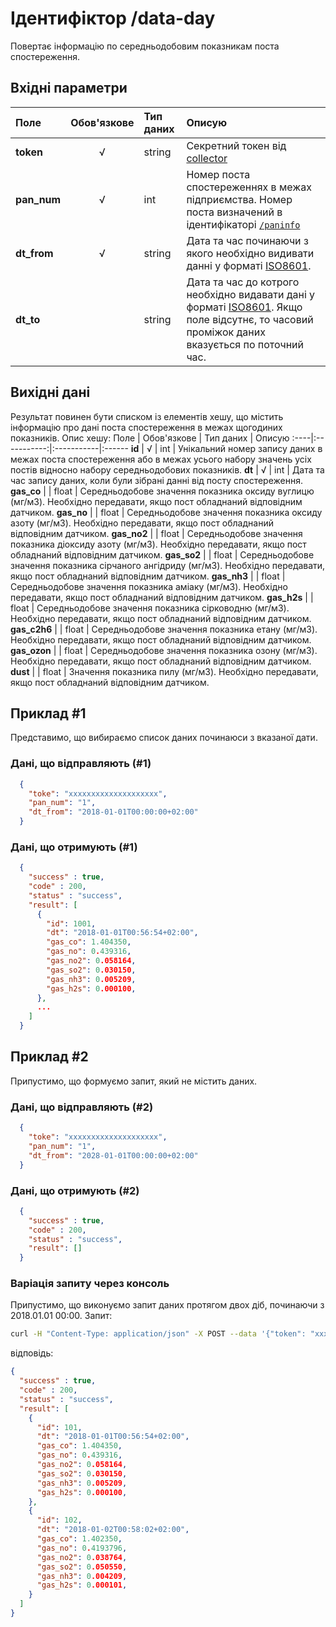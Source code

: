# Ідентифіктор /data-day 
Повертає інформацію по середньодобовим показникам поста спостереження.

## Вхідні параметри
Поле | Обов'язкове | Тип даних | Описую
:----|:-----------:|:-----------|:------
**token** | √ | string | Секретний токен від [collector](/99_Глосарій#collector)
**pan_num** | √ | int | Номер поста спостереженнях в межах підприємства. Номер поста визначений в ідентифікаторі [`/paninfo`](/03_REST_протокол/10_paninfo)
**dt_from**| √ | string | Дата та час починаючи з якого необхідно видивати данні у форматі [ISO8601](/99_Глосарій#iso8601).
**dt_to**|  | string | Дата та час до котрого необхідно видавати дані у форматі [ISO8601](/99_Глосарій#iso8601). Якщо поле відсутнє, то часовий проміжок даних вказується по поточний час.

## Вихідні дані
Результат повинен бути списком із елементів хешу, що містить інформацію про дані поста спостереження в межах щогодиних показників. Опис хешу:
Поле | Обов'язкове | Тип даних | Описую
:----|:-----------:|:-----------|:------
**id** | √ | int | Унікальний номер запису даних в межах поста спостереження або в межах усього набору значень усіх постів відносно набору середньодобових показників.
**dt** | √ | int | Дата та час запису даних, коли були зібрані данні від посту спостереження.
**gas_co** |  | float | Середньодобове значення показника оксиду вуглицю (мг/м3). Необхідно передавати, якщо пост обладнаний відповідним датчиком.
**gas_no** |  | float | Середньодобове значення показника оксиду азоту (мг/м3). Необхідно передавати, якщо пост обладнаний відповідним датчиком.
**gas_no2** |  | float | Середньодобове значення показника діоксиду азоту (мг/м3). Необхідно передавати, якщо пост обладнаний відповідним датчиком.
**gas_so2** |  | float | Середньодобове значення показника сірчаного ангідриду (мг/м3). Необхідно передавати, якщо пост обладнаний відповідним датчиком.
**gas_nh3** |  | float | Середньодобове значення показника аміаку (мг/м3). Необхідно передавати, якщо пост обладнаний відповідним датчиком.
**gas_h2s** |  | float | Середньодобове значення показника сірководню (мг/м3). Необхідно передавати, якщо пост обладнаний відповідним датчиком.
**gas_c2h6** |  | float | Середньодобове значення показника етану (мг/м3). Необхідно передавати, якщо пост обладнаний відповідним датчиком.
**gas_ozon** |  | float | Середньодобове значення показника озону (мг/м3). Необхідно передавати, якщо пост обладнаний відповідним датчиком.
**dust** |  | float | Значення показника пилу (мг/м3). Необхідно передавати, якщо пост обладнаний відповідним датчиком.

## Приклад #1
Представимо, що вибираємо список даних починаюси з вказаної дати.

### Дані, що відправляють (#1)
```JSON
  { 
    "toke": "xxxxxxxxxxxxxxxxxxxx",
    "pan_num": "1",
    "dt_from": "2018-01-01T00:00:00+02:00"
  }
```

### Дані, що отримують (#1)
```JSON
  {
    "success" : true,
    "code" : 200,
    "status" : "success",
    "result": [
      {
        "id": 1001, 
        "dt": "2018-01-01T00:56:54+02:00", 
        "gas_co": 1.404350,
        "gas_no": 0.439316,
        "gas_no2": 0.058164,
        "gas_so2": 0.030150,
        "gas_nh3": 0.005209,
        "gas_h2s": 0.000100,
      },
      ...
    ]
  }
```

## Приклад #2
Припустимо, що формуємо запит, який не містить даних.

### Дані, що відправляють (#2)
```JSON
  { 
    "toke": "xxxxxxxxxxxxxxxxxxxx",
    "pan_num": "1",
    "dt_from": "2028-01-01T00:00:00+02:00"
  }
```

### Дані, що отримують (#2)
```JSON
  {
    "success" : true,
    "code" : 200,
    "status" : "success",
    "result": []
  }
```

### Варіація запиту через консоль
Припустимо, що виконуємо запит даних протягом двох діб, починаючи з 2018.01.01 00:00.
Запит:
```BASH
curl -H "Content-Type: application/json" -X POST --data '{"token": "xxxxxxxxxxxxxxxxxxxx", "pan_num": 1, "dt_from": "2018-01-01T00:00:00+02:00", "dt_to": "2018-01-03T00:00:00+02:00" }' "http://example.com/data-day"
```
відповідь:
```JSON
{
  "success" : true,
  "code" : 200,
  "status" : "success",
  "result": [
    {
      "id": 101, 
      "dt": "2018-01-01T00:56:54+02:00", 
      "gas_co": 1.404350,
      "gas_no": 0.439316,
      "gas_no2": 0.058164,
      "gas_so2": 0.030150,
      "gas_nh3": 0.005209,
      "gas_h2s": 0.000100,
    },
    {
      "id": 102, 
      "dt": "2018-01-02T00:58:02+02:00", 
      "gas_co": 1.402350,
      "gas_no": 0.4193796,
      "gas_no2": 0.038764,
      "gas_so2": 0.050550,
      "gas_nh3": 0.004209,
      "gas_h2s": 0.000101,
    }
  ]
}
```
